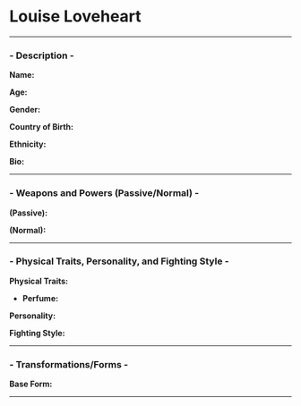 # Louise Loveheart

-----

### - Description -

**Name:**

**Age:**

**Gender:**

**Country of Birth:**

**Ethnicity:**

**Bio:**

-----
### - Weapons and Powers (Passive/Normal) -

**(Passive):**

**(Normal):**

-----
### - Physical Traits, Personality, and Fighting Style -

**Physical Traits:**
- **Perfume:** 

**Personality:** 

**Fighting Style:**

-----
### - Transformations/Forms -

**Base Form:**

-----
